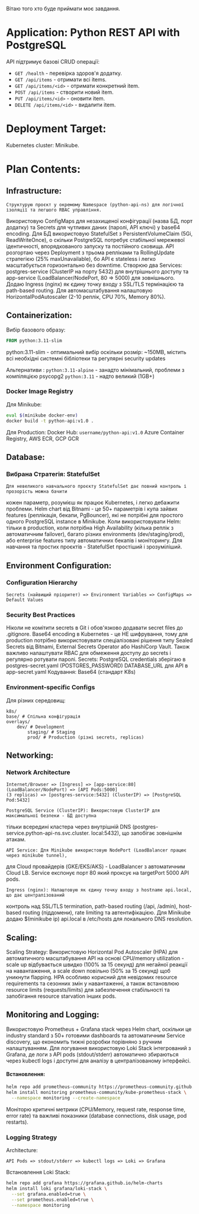 Вітаю того хто буде приймати моє завдання. 
# Application: Python REST API with PostgreSQL
API підтримує базові CRUD операції:
- `GET /health` - перевірка здоров'я додатку.
- `GET /api/items` - отримати всі items.
- `GET /api/items/<id>` - отримати конкретний item.
- `POST /api/items` - створити новий item.
- `PUT /api/items/<id>` - оновити item.
- `DELETE /api/items/<id>` - видалити item.

# Deployment Target: 
Kubernetes cluster: Minikube.

# Plan Contents:
## Infrastructure:
    Структурую проєкт у окремому Namespace (python-api-ns) для логічної ізоляції та легшого RBAC управління. 
Використовую ConfigMaps для незахищеної конфігурації (назва БД, порт додатку) 
та Secrets для чутливих даних (паролі, API ключі) у base64 encoding.
Для БД використовую StatefulSet з PersistentVolumeClaim (5Gi, ReadWriteOnce), 
о скільки PostgreSQL потребує стабільної мережевої ідентичності, впорядкованого запуску 
та постійного сховища. 
API розгортаю через Deployment з трьома репліками та RollingUpdate стратегією 
(25% maxUnavailable), бо API є stateless і легко масштабується горизонтально без downtime.
Створюю два Services: postgres-service (ClusterIP на порту 5432) для внутрішнього доступу 
та app-service (LoadBalancer/NodePort, 80 => 5000) для зовнішнього. 
Додаю Ingress (nginx) як єдину точку входу з SSL/TLS термінацією та path-based routing. 
Для автомасштабування налаштовую HorizontalPodAutoscaler (2-10 реплік, CPU 70%, Memory 80%).

## Containerization:
Вибір базового образу:
```dockerfile
FROM python:3.11-slim
```
python:3.11-slim - оптимальний вибір оскільки розмір: ~150MB, містить всі необхідні системні 
бібліотеки та регулярні security updates

Альтернативи :
`python:3.11-alpine` - занадто мінімальний, проблеми з компіляцією psycopg2
`python:3.11` - надто великий (1GB+)

### Docker Image Registry
Для Minikube:
```bash
eval $(minikube docker-env)
docker build -t python-api:v1.0 .
```
Для Production:
Docker Hub: `username/python-api:v1.0`
Azure Container Registry, AWS ECR, GCP GCR

## Database:
### Вибрана Стратегія: StatefulSet
    Для невеликого навчального проєкту StatefulSet дає повний контроль і прозорість можна бачити
кожен параметр, розумієш як працює Kubernetes, і легко дебажити проблеми. Helm chart від 
Bitnami - це 50+ параметрів і купа зайвих features (реплікація, бекапи, PgBouncer), які не
потрібні для простого одного PostgreSQL instance в Minikube.
    Коли використовувати Helm: тільки в production, коли потрібна High Availability 
(кілька реплік з автоматичним failover), багато різних environments (dev/staging/prod), 
або enterprise features типу автоматичних бекапів і моніторингу. Для навчання та простих
проєктів - StatefulSet простіший і зрозуміліший.

## Environment Configuration: 
### Configuration Hierarchy
```
Secrets (найвищий пріоритет) => Environment Variables => ConfigMaps => Default Values
```
### Security Best Practices
Ніколи не комітити secrets в Git і обов'язково додавати secret files до .gitignore. 
Base64 encoding в Kubernetes - це НЕ шифрування, тому для production потрібно 
використовувати спеціалізовані рішення типу Sealed Secrets від Bitnami,  External Secrets 
Operator або HashiCorp Vault.  Також важливо налаштувати RBAC для обмеження доступу до 
secrets і регулярно ротувати паролі.
Secrets: PostgreSQL credentials зберігаю в postgres-secret.yaml (POSTGRES_PASSWORD)
DATABASE_URL для API в app-secret.yaml
Кодування: Base64 (стандарт K8s)

### Environment-specific Configs
Для різних середовищ:
```
k8s/
base/ # Спільна конфігурація
overlays/
    dev/ # Development
        staging/ # Staging
        prod/ # Production (різні secrets, replicas)
```

## Networking:
### Network Architecture

```
Internet/Browser => [Ingress] => [app-service:80] (LoadBalancer/NodePort) => [API Pods:5000]
(3 replicas) => [postgres-service:5432] (ClusterIP) => [PostgreSQL Pod:5432]
```

    PostgreSQL Service (ClusterIP): Використовую ClusterIP для максимальної безпеки - БД доступна
тільки всередині кластера через внутрішній DNS (postgres-service.python-api-ns.svc.cluster.
local:5432), що запобігає зовнішнім атакам.

    API Service: Для Minikube використовую NodePort (LoadBalancer працює через minikube tunnel),
для Cloud провайдерів (GKE/EKS/AKS) - LoadBalancer з автоматичним Cloud LB. Service експонує
порт 80 який проксує на targetPort 5000 API pods.

    Ingress (nginx): Налаштовую як єдину точку входу з hostname api.local, що дає централізований 
контроль над SSL/TLS termination, path-based routing (/api, /admin), host-based routing 
(піддомени), rate limiting та автентифікацією. Для Minikube додаю $(minikube ip) api.local в 
/etc/hosts для локального DNS resolution.

## Scaling:
Scaling Strategy: Використовую Horizontal Pod Autoscaler (HPA) для автоматичного масштабування
API на основі CPU/memory utilization - scale up відбувається швидко (100% за 15 секунд) 
для негайної реакції на навантаження, а scale down повільно (50% за 15 секунд) 
щоб уникнути flapping. HPA особливо корисний для невідомих resource requirements
та сезонних змін у навантаженні, а також встановлюю resource limits (requests/limits) 
для забезпечення стабільності та запобігання resource starvation інших pods.

## Monitoring and Logging:
Використовую Prometheus + Grafana stack через Helm chart, оскільки це industry standard з 50+
готовими dashboards та автоматичним Service discovery, що економить тижні розробки порівняно з
ручним налаштуванням.  Для логування використовую Loki Stack інтегрований з Grafana, де логи з
API pods (stdout/stderr) автоматично збираються через kubectl logs і доступні для аналізу в 
централізованому інтерфейсі.

#### Встановлення:
```bash
helm repo add prometheus-community https://prometheus-community.github.io/helm-charts
helm install monitoring prometheus-community/kube-prometheus-stack \
  --namespace monitoring --create-namespace
```
Моніторю критичні метрики (CPU/Memory, request rate, response time, error rate) та важливі
показники (database connections, disk usage, pod restarts). 

### Logging Strategy
Architecture:
```
API Pods => stdout/stderr => kubectl logs => Loki => Grafana
```
Встановлення Loki Stack:
```bash
helm repo add grafana https://grafana.github.io/helm-charts
helm install loki grafana/loki-stack \
  --set grafana.enabled=true \
  --set prometheus.enabled=true \
  --namespace monitoring
```